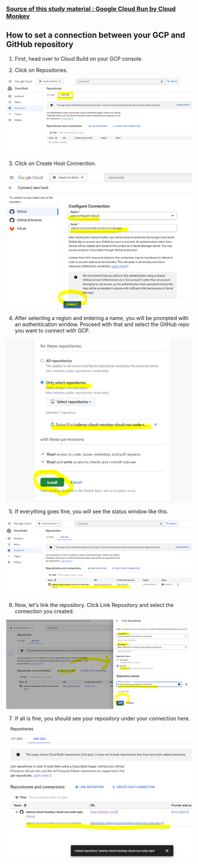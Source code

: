 ### [Source of this study material : Google Cloud Run by Cloud Monkey](https://www.udemy.com/course/google-cloud-run-hands-on-technical-deep-dive/)

## How to set a connection between your GCP and GitHub repository

1. First, head over to Cloud Build on your GCP console.

2. Click on Repositories.


![Cloud-Run-Cloud-Build](/GCP_pictures/Cloud-Run-Demo-1/Cloud-Run-Cloud-Build.PNG "Select 2nd gen to create your repository")


3. Click on Create Host Connection.


![Cloud-Run-Configure-Connection](/GCP_pictures/Cloud-Run-Demo-1/Cloud-Run-Configure-Connection.PNG "Select region and enter a name that corresponds to your GitHub repo")


4. After selecting a region and entering a name, you will be prompted with an authentication window. Proceed with that and select the GitHub repo you want to connect with GCP.


![Cloud-Run-Select-Repo](/GCP_pictures/Cloud-Run-Demo-1/Cloud-Run-Select-Repo.PNG "Select only the repo that you want to connect with the GCP")


5. If everything goes fine, you will see the status window like this.


![Cloud-Run-Repo-Connected](/GCP_pictures/Cloud-Run-Demo-1/Cloud-Run-Repo-Connected.PNG "Connection created")


6. Now, let's link the repository. Click Link Repository and select the connection you created.


![Cloud-Run-Link-Repo](/GCP_pictures/Cloud-Run-Demo-1/Cloud-Run-Link-Repo.PNG "Link repository")


7. If all is fine, you should see your repository under your connection here.


![Cloud-Run-Repo-Linked](/GCP_pictures/Cloud-Run-Demo-1/Cloud-Run-Repo-Linked.PNG "Repo linked under your connection")
